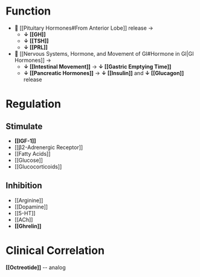 # Function
-  [[Pituitary Hormones#From Anterior Lobe]] release →
	- **↓ [[GH]]**
	- **↓ [[TSH]]**
	- **↓ [[PRL]]**
-  [[Nervous Systems, Hormone, and Movement of GI#Hormone in GI|GI Hormones]] →
	- **↓ [[Intestinal Movement]]** → **↓ [[Gastric Emptying Time]]**
	- **↓ [[Pancreatic Hormones]]** → **↓ [[Insulin]]** and **↓ [[Glucagon]]** release

# Regulation
## Stimulate
- **[[IGF-1]]**
- [[β2-Adrenergic Receptor]]
- [[Fatty Acids]]
- [[Glucose]]
- [[Glucocorticoids]]

## Inhibition
- [[Arginine]]
- [[Dopamine]]
- [[5-HT]]
- [[ACh]]
- **[[Ghrelin]]**

# Clinical Correlation
**[[Octreotide]]** -- analog